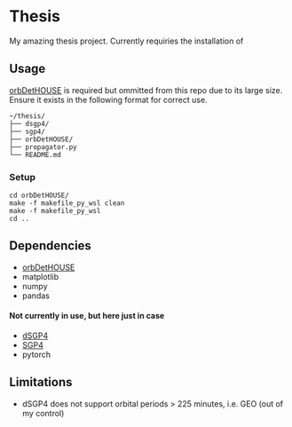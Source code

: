 # Thesis
My amazing thesis project. Currently requiries the installation of 

## Usage
[orbDetHOUSE](https://github.com/YangDrYang/orbDetHOUSE/tree/python_wrapper_propagator) is required but ommitted from this repo due to its large size. Ensure it exists in the following format for correct use.

```
~/thesis/
├── dsgp4/
├── sgp4/
├── orbDetHOUSE/
├── propagator.py
└── README.md
```

### Setup
```
cd orbDetHOUSE/
make -f makefile_py_wsl clean
make -f makefile_py_wsl
cd ..
```

## Dependencies
- [orbDetHOUSE](https://github.com/YangDrYang/orbDetHOUSE/tree/python_wrapper_propagator)
- matplotlib
- numpy
- pandas

#### Not currently in use, but here just in case
- [dSGP4](https://github.com/esa/dSGP4/)
- [SGP4](https://github.com/aholinch/sgp4)
- pytorch

## Limitations
- dSGP4 does not support orbital periods > 225 minutes, i.e. GEO (out of my control)
